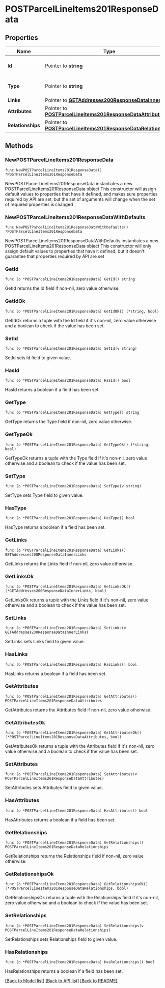 # POSTParcelLineItems201ResponseData

## Properties

Name | Type | Description | Notes
------------ | ------------- | ------------- | -------------
**Id** | Pointer to **string** | The resource&#39;s id | [optional] 
**Type** | Pointer to **string** | The resource&#39;s type | [optional] [default to "parcel_line_items"]
**Links** | Pointer to [**GETAddresses200ResponseDataInnerLinks**](GETAddresses200ResponseDataInnerLinks.md) |  | [optional] 
**Attributes** | Pointer to [**POSTParcelLineItems201ResponseDataAttributes**](POSTParcelLineItems201ResponseDataAttributes.md) |  | [optional] 
**Relationships** | Pointer to [**POSTParcelLineItems201ResponseDataRelationships**](POSTParcelLineItems201ResponseDataRelationships.md) |  | [optional] 

## Methods

### NewPOSTParcelLineItems201ResponseData

`func NewPOSTParcelLineItems201ResponseData() *POSTParcelLineItems201ResponseData`

NewPOSTParcelLineItems201ResponseData instantiates a new POSTParcelLineItems201ResponseData object
This constructor will assign default values to properties that have it defined,
and makes sure properties required by API are set, but the set of arguments
will change when the set of required properties is changed

### NewPOSTParcelLineItems201ResponseDataWithDefaults

`func NewPOSTParcelLineItems201ResponseDataWithDefaults() *POSTParcelLineItems201ResponseData`

NewPOSTParcelLineItems201ResponseDataWithDefaults instantiates a new POSTParcelLineItems201ResponseData object
This constructor will only assign default values to properties that have it defined,
but it doesn't guarantee that properties required by API are set

### GetId

`func (o *POSTParcelLineItems201ResponseData) GetId() string`

GetId returns the Id field if non-nil, zero value otherwise.

### GetIdOk

`func (o *POSTParcelLineItems201ResponseData) GetIdOk() (*string, bool)`

GetIdOk returns a tuple with the Id field if it's non-nil, zero value otherwise
and a boolean to check if the value has been set.

### SetId

`func (o *POSTParcelLineItems201ResponseData) SetId(v string)`

SetId sets Id field to given value.

### HasId

`func (o *POSTParcelLineItems201ResponseData) HasId() bool`

HasId returns a boolean if a field has been set.

### GetType

`func (o *POSTParcelLineItems201ResponseData) GetType() string`

GetType returns the Type field if non-nil, zero value otherwise.

### GetTypeOk

`func (o *POSTParcelLineItems201ResponseData) GetTypeOk() (*string, bool)`

GetTypeOk returns a tuple with the Type field if it's non-nil, zero value otherwise
and a boolean to check if the value has been set.

### SetType

`func (o *POSTParcelLineItems201ResponseData) SetType(v string)`

SetType sets Type field to given value.

### HasType

`func (o *POSTParcelLineItems201ResponseData) HasType() bool`

HasType returns a boolean if a field has been set.

### GetLinks

`func (o *POSTParcelLineItems201ResponseData) GetLinks() GETAddresses200ResponseDataInnerLinks`

GetLinks returns the Links field if non-nil, zero value otherwise.

### GetLinksOk

`func (o *POSTParcelLineItems201ResponseData) GetLinksOk() (*GETAddresses200ResponseDataInnerLinks, bool)`

GetLinksOk returns a tuple with the Links field if it's non-nil, zero value otherwise
and a boolean to check if the value has been set.

### SetLinks

`func (o *POSTParcelLineItems201ResponseData) SetLinks(v GETAddresses200ResponseDataInnerLinks)`

SetLinks sets Links field to given value.

### HasLinks

`func (o *POSTParcelLineItems201ResponseData) HasLinks() bool`

HasLinks returns a boolean if a field has been set.

### GetAttributes

`func (o *POSTParcelLineItems201ResponseData) GetAttributes() POSTParcelLineItems201ResponseDataAttributes`

GetAttributes returns the Attributes field if non-nil, zero value otherwise.

### GetAttributesOk

`func (o *POSTParcelLineItems201ResponseData) GetAttributesOk() (*POSTParcelLineItems201ResponseDataAttributes, bool)`

GetAttributesOk returns a tuple with the Attributes field if it's non-nil, zero value otherwise
and a boolean to check if the value has been set.

### SetAttributes

`func (o *POSTParcelLineItems201ResponseData) SetAttributes(v POSTParcelLineItems201ResponseDataAttributes)`

SetAttributes sets Attributes field to given value.

### HasAttributes

`func (o *POSTParcelLineItems201ResponseData) HasAttributes() bool`

HasAttributes returns a boolean if a field has been set.

### GetRelationships

`func (o *POSTParcelLineItems201ResponseData) GetRelationships() POSTParcelLineItems201ResponseDataRelationships`

GetRelationships returns the Relationships field if non-nil, zero value otherwise.

### GetRelationshipsOk

`func (o *POSTParcelLineItems201ResponseData) GetRelationshipsOk() (*POSTParcelLineItems201ResponseDataRelationships, bool)`

GetRelationshipsOk returns a tuple with the Relationships field if it's non-nil, zero value otherwise
and a boolean to check if the value has been set.

### SetRelationships

`func (o *POSTParcelLineItems201ResponseData) SetRelationships(v POSTParcelLineItems201ResponseDataRelationships)`

SetRelationships sets Relationships field to given value.

### HasRelationships

`func (o *POSTParcelLineItems201ResponseData) HasRelationships() bool`

HasRelationships returns a boolean if a field has been set.


[[Back to Model list]](../README.md#documentation-for-models) [[Back to API list]](../README.md#documentation-for-api-endpoints) [[Back to README]](../README.md)


